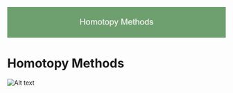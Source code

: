 ![](https://github.com/MarkMH/homotopy_methods/blob/246d2fce237d1765ca611fcc2db406b93f7517b2/Homotopy_Methods.png)

# Homotopy Methods

<img src="https://drive.google.com/file/d/1a3NqQ5JeGW8QZSdKQnWn248NxYr0qJ6R/preview" alt="Alt text" title="Optional title">


